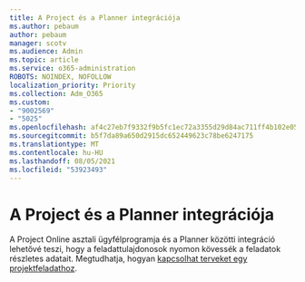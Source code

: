 ```yaml
---
title: A Project és a Planner integrációja
ms.author: pebaum
author: pebaum
manager: scotv
ms.audience: Admin
ms.topic: article
ms.service: o365-administration
ROBOTS: NOINDEX, NOFOLLOW
localization_priority: Priority
ms.collection: Adm_O365
ms.custom:
- "9002569"
- "5025"
ms.openlocfilehash: af4c27eb7f9332f9b5fc1ec72a3355d29d84ac711ff4b102e0550d413772cf2f
ms.sourcegitcommit: b5f7da89a650d2915dc652449623c78be6247175
ms.translationtype: MT
ms.contentlocale: hu-HU
ms.lasthandoff: 08/05/2021
ms.locfileid: "53923493"
---
```

# <a name="project-and-planner-integration"></a>A Project és a Planner integrációja

A Project Online asztali ügyfélprogramja és a Planner közötti integráció lehetővé teszi, hogy a feladattulajdonosok nyomon kövessék a feladatok részletes adatait. Megtudhatja, hogyan [kapcsolhat terveket egy projektfeladathoz](https://www.microsoft.com/microsoft-365/blog/2017/10/30/introducing-new-ways-to-work-in-microsoft-project/).
